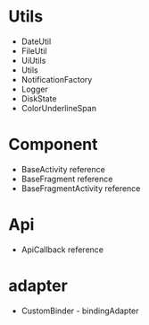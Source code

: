 # Utils
 - DateUtil
 - FileUtil
 - UiUtils
 - Utils
 - NotificationFactory
 - Logger
 - DiskState
 - ColorUnderlineSpan

# Component
 - BaseActivity reference
 - BaseFragment reference
 - BaseFragmentActivity reference

# Api
 - ApiCallback reference

# adapter
 - CustomBinder - bindingAdapter

